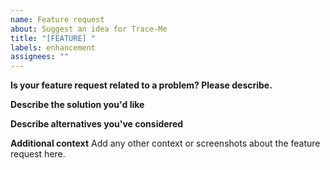 ```yaml
---
name: Feature request
about: Suggest an idea for Trace-Me
title: "[FEATURE] "
labels: enhancement
assignees: ""
---
```


**Is your feature request related to a problem? Please describe.**

**Describe the solution you'd like**

**Describe alternatives you've considered**

**Additional context**
Add any other context or screenshots about the feature request here.
